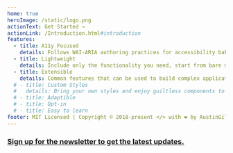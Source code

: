 ```yaml
---
home: true
heroImage: /static/logo.png
actionText: Get Started →
actionLink: /Introduction.html#introduction
features:
  - title: A11y Focused
    details: Follows WAI-ARIA authoring practices for accessibility baked in; semantics, ARIA attributes, roles, etc.
  - title: Lightweight
    details: Include only the functionality you need, start from bare minimum styles, avoid bloat from unused code.
  - title: Extensible
    details: Common features that can be used to build complex applications or as a foundation for a custom library.
  # - title: Custom Styles
  #   details: Bring your own styles and enjoy guiltless components to match your company brand.
  # - title: Adaptible
  # - title: Opt-in
  # - title: Easy to learn
footer: MIT Licensed | Copyright © 2018-present </> with ❤️️ by AustinGil
---
```


<h3 class="text-center">
  <a href="https://3bb5fb5a.sibforms.com/serve/MUIEAAOwgrWtf43Lfv80ES_hibAhazPDEy4w9IxRIda1b8g1GNnmHYkDfvIKG-Ox35EtWkJfMyCMBTQ3nG2msGhc3WnHa7XKfkgBzYdL3ASbIEckbn47QtJDIvpOskWQuRIXYI-7dVuM5F25yKdcJch7VN8aAbrpEn8_PMXWpqENTJ6r9bOZgHj6vnAQwHDsdwXDOZIonAP3x3vx" class="nav-link action-button">
  Sign up for the newsletter to get the latest updates.
  </a>
</h3>

